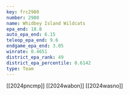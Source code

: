 ```yaml
---
key: frc2980
number: 2980
name: Whidbey Island Wildcats
epa_end: 18.8
auto_epa_end: 6.15
teleop_epa_end: 9.6
endgame_epa_end: 3.05
winrate: 0.4651
district_epa_rank: 49
district_epa_percentile: 0.6142
type: Team
---
```

[[2024pncmp]]
[[2024wabon]]
[[2024wasno]]
